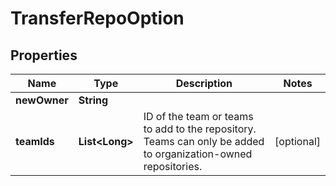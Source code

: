 # TransferRepoOption

## Properties
Name | Type | Description | Notes
------------ | ------------- | ------------- | -------------
**newOwner** | **String** |  | 
**teamIds** | **List&lt;Long&gt;** | ID of the team or teams to add to the repository. Teams can only be added to organization-owned repositories. |  [optional]
